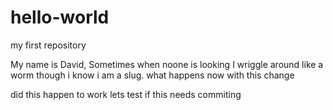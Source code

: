 # hello-world
my first repository

My name is David, Sometimes when noone is looking I wriggle around like a worm though i know i am a slug.
what happens now with this change


did this happen to work lets test if this needs commiting
